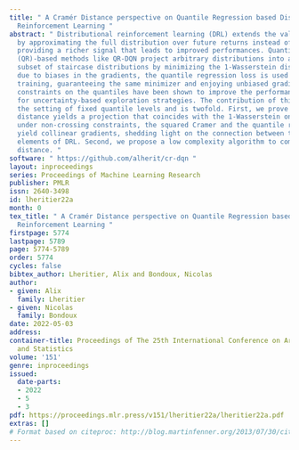 ```yaml
---
title: " A Cramér Distance perspective on Quantile Regression based Distributional
  Reinforcement Learning "
abstract: " Distributional reinforcement learning (DRL) extends the value-based approach
  by approximating the full distribution over future returns instead of the mean only,
  providing a richer signal that leads to improved performances. Quantile Regression
  (QR)-based methods like QR-DQN project arbitrary distributions into a parametric
  subset of staircase distributions by minimizing the 1-Wasserstein distance. However,
  due to biases in the gradients, the quantile regression loss is used instead for
  training, guaranteeing the same minimizer and enjoying unbiased gradients. Non-crossing
  constraints on the quantiles have been shown to improve the performance of QR-DQN
  for uncertainty-based exploration strategies. The contribution of this work is in
  the setting of fixed quantile levels and is twofold. First, we prove that the Cramer
  distance yields a projection that coincides with the 1-Wasserstein one and that,
  under non-crossing constraints, the squared Cramer and the quantile regression losses
  yield collinear gradients, shedding light on the connection between these important
  elements of DRL. Second, we propose a low complexity algorithm to compute the Cramer
  distance. "
software: " https://github.com/alherit/cr-dqn "
layout: inproceedings
series: Proceedings of Machine Learning Research
publisher: PMLR
issn: 2640-3498
id: lheritier22a
month: 0
tex_title: " A Cramér Distance perspective on Quantile Regression based Distributional
  Reinforcement Learning "
firstpage: 5774
lastpage: 5789
page: 5774-5789
order: 5774
cycles: false
bibtex_author: Lheritier, Alix and Bondoux, Nicolas
author:
- given: Alix
  family: Lheritier
- given: Nicolas
  family: Bondoux
date: 2022-05-03
address:
container-title: Proceedings of The 25th International Conference on Artificial Intelligence
  and Statistics
volume: '151'
genre: inproceedings
issued:
  date-parts:
  - 2022
  - 5
  - 3
pdf: https://proceedings.mlr.press/v151/lheritier22a/lheritier22a.pdf
extras: []
# Format based on citeproc: http://blog.martinfenner.org/2013/07/30/citeproc-yaml-for-bibliographies/
---
```

